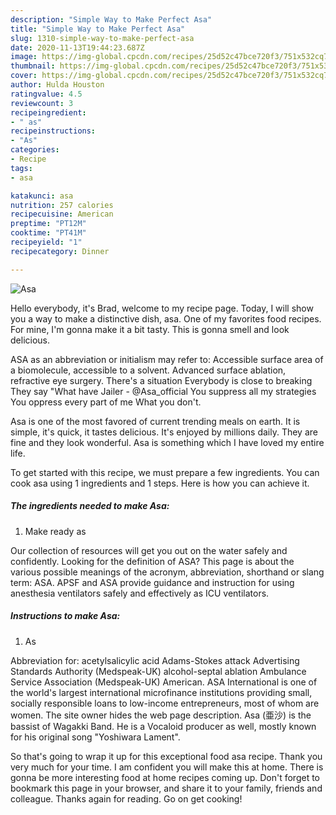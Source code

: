 ```yaml
---
description: "Simple Way to Make Perfect Asa"
title: "Simple Way to Make Perfect Asa"
slug: 1310-simple-way-to-make-perfect-asa
date: 2020-11-13T19:44:23.687Z
image: https://img-global.cpcdn.com/recipes/25d52c47bce720f3/751x532cq70/asa-recipe-main-photo.jpg
thumbnail: https://img-global.cpcdn.com/recipes/25d52c47bce720f3/751x532cq70/asa-recipe-main-photo.jpg
cover: https://img-global.cpcdn.com/recipes/25d52c47bce720f3/751x532cq70/asa-recipe-main-photo.jpg
author: Hulda Houston
ratingvalue: 4.5
reviewcount: 3
recipeingredient:
- " as"
recipeinstructions:
- "As"
categories:
- Recipe
tags:
- asa

katakunci: asa 
nutrition: 257 calories
recipecuisine: American
preptime: "PT12M"
cooktime: "PT41M"
recipeyield: "1"
recipecategory: Dinner

---
```



![Asa](https://img-global.cpcdn.com/recipes/25d52c47bce720f3/751x532cq70/asa-recipe-main-photo.jpg)

Hello everybody, it's Brad, welcome to my recipe page. Today, I will show you a way to make a distinctive dish, asa. One of my favorites food recipes. For mine, I'm gonna make it a bit tasty. This is gonna smell and look delicious.

ASA as an abbreviation or initialism may refer to: Accessible surface area of a biomolecule, accessible to a solvent. Advanced surface ablation, refractive eye surgery. There&#39;s a situation Everybody is close to breaking They say &#34;What have Jailer - @Asa_official You suppress all my strategies You oppress every part of me What you don&#39;t.

Asa is one of the most favored of current trending meals on earth. It is simple, it's quick, it tastes delicious. It's enjoyed by millions daily. They are fine and they look wonderful. Asa is something which I have loved my entire life.


To get started with this recipe, we must prepare a few ingredients. You can cook asa using 1 ingredients and 1 steps. Here is how you can achieve it.

<!--inarticleads1-->

##### The ingredients needed to make Asa:

1. Make ready  as


Our collection of resources will get you out on the water safely and confidently. Looking for the definition of ASA? This page is about the various possible meanings of the acronym, abbreviation, shorthand or slang term: ASA. APSF and ASA provide guidance and instruction for using anesthesia ventilators safely and effectively as ICU ventilators. 

<!--inarticleads2-->

##### Instructions to make Asa:

1. As


Abbreviation for: acetylsalicylic acid Adams-Stokes attack Advertising Standards Authority (Medspeak-UK) alcohol-septal ablation Ambulance Service Association (Medspeak-UK) American. ASA International is one of the world&#39;s largest international microfinance institutions providing small, socially responsible loans to low-income entrepreneurs, most of whom are women. The site owner hides the web page description. Asa (亜沙) is the bassist of Wagakki Band. He is a Vocaloid producer as well, mostly known for his original song &#34;Yoshiwara Lament&#34;. 

So that's going to wrap it up for this exceptional food asa recipe. Thank you very much for your time. I am confident you will make this at home. There is gonna be more interesting food at home recipes coming up. Don't forget to bookmark this page in your browser, and share it to your family, friends and colleague. Thanks again for reading. Go on get cooking!
